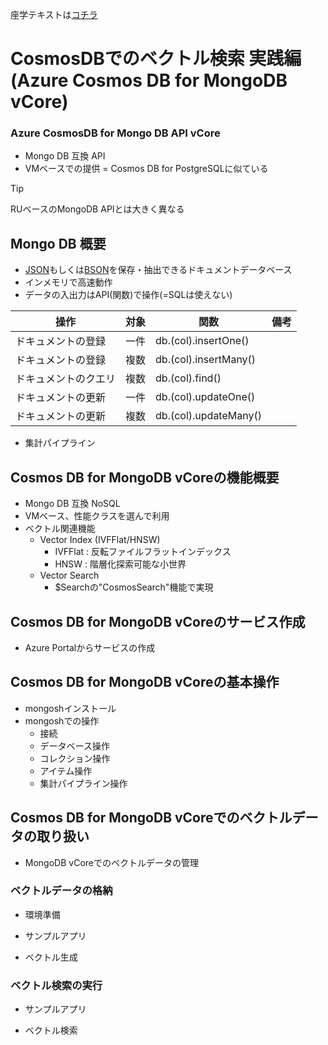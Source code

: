 座学テキストは[コチラ](./xxx.pdf)

# CosmosDBでのベクトル検索 実践編 (Azure Cosmos DB for MongoDB vCore)

### Azure CosmosDB for Mongo DB API vCore
- Mongo DB 互換 API
- VMベースでの提供 = Cosmos DB for PostgreSQLに似ている
> [!TIP]
> RUベースのMongoDB APIとは大きく異なる

## Mongo DB 概要

- [JSON](https://ja.wikipedia.org/wiki/JavaScript_Object_Notation)もしくは[BSON](https://ja.wikipedia.org/wiki/BSON)を保存・抽出できるドキュメントデータベース
- インメモリで高速動作
- データの入出力はAPI(関数)で操作(=SQLは使えない)

|操作|対象|関数|備考|
|---|---|---|---|
|ドキュメントの登録|一件|db.(col).insertOne()||
|ドキュメントの登録|複数|db.(col).insertMany()||
|ドキュメントのクエリ|複数|db.(col).find()||
|ドキュメントの更新|一件|db.(col).updateOne()||
|ドキュメントの更新|複数|db.(col).updateMany()||

- 集計パイプライン

## Cosmos DB for MongoDB vCoreの機能概要

- Mongo DB 互換 NoSQL
- VMベース、性能クラスを選んで利用
- ベクトル関連機能
  - Vector Index (IVFFlat/HNSW)
    - IVFFlat : 反転ファイルフラットインデックス
    - HNSW : 階層化探索可能な小世界
  - Vector Search
    - $Searchの"CosmosSearch"機能で実現 

## Cosmos DB for MongoDB vCoreのサービス作成

- Azure Portalからサービスの作成

## Cosmos DB for MongoDB vCoreの基本操作

- mongoshインストール
- mongoshでの操作
  - 接続
  - データベース操作
  - コレクション操作
  - アイテム操作
  - 集計パイプライン操作

## Cosmos DB for MongoDB vCoreでのベクトルデータの取り扱い

- MongoDB vCoreでのベクトルデータの管理
  
### ベクトルデータの格納

- 環境準備

- サンプルアプリ

- ベクトル生成

### ベクトル検索の実行

- サンプルアプリ

- ベクトル検索
